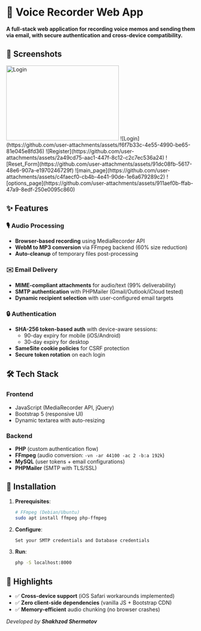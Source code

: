 # 🎤 Voice Recorder Web App

**A full-stack web application for recording voice memos and sending them via email, with secure authentication and cross-device compatibility.**

## 📸 Screenshots
<img src="[image-url](https://github.com/user-attachments/assets/f6f7b33c-4e55-4990-be65-81e045e8fd36)" alt="Login" width="300" height="200">
![Login](https://github.com/user-attachments/assets/f6f7b33c-4e55-4990-be65-81e045e8fd36)
![Register](https://github.com/user-attachments/assets/2a49cd75-aac1-447f-8c12-c2c7ec536a24)
![Reset_Form](https://github.com/user-attachments/assets/91dc08fb-5617-48e6-907a-e1970246729f)
![main_page](https://github.com/user-attachments/assets/c4faecf0-cb4b-4e41-90de-1e6a679289c2)
![options_page](https://github.com/user-attachments/assets/911aef0b-ffab-47a9-8edf-250e0095c860)

## ✨ Features

### 🎙️ Audio Processing
- **Browser-based recording** using MediaRecorder API
- **WebM to MP3 conversion** via FFmpeg backend (60% size reduction)
- **Auto-cleanup** of temporary files post-processing

### ✉️ Email Delivery
- **MIME-compliant attachments** for audio/text (99% deliverability)
- **SMTP authentication** with PHPMailer (Gmail/Outlook/iCloud tested)
- **Dynamic recipient selection** with user-configured email targets

### 🔒 Authentication
- **SHA-256 token-based auth** with device-aware sessions:
  - 90-day expiry for mobile (iOS/Android)
  - 30-day expiry for desktop
- **SameSite cookie policies** for CSRF protection
- **Secure token rotation** on each login

## 🛠️ Tech Stack

### Frontend
- JavaScript (MediaRecorder API, jQuery)
- Bootstrap 5 (responsive UI)
- Dynamic textarea with auto-resizing

### Backend
- **PHP** (custom authentication flow)
- **FFmpeg** (audio conversion: `-vn -ar 44100 -ac 2 -b:a 192k`)
- **MySQL** (user tokens + email configurations)
- **PHPMailer** (SMTP with TLS/SSL)

## 🚀 Installation

1. **Prerequisites**:
   ```bash
   # FFmpeg (Debian/Ubuntu)
   sudo apt install ffmpeg php-ffmpeg

2. **Configure**:
   ```bash
   Set your SMTP credentials and Database credentials

3. **Run**:
   ```bash
   php -S localhost:8000

## 🌟 Highlights

  - ✅ **Cross-device support** (iOS Safari workarounds implemented)
  - ✅ **Zero client-side dependencies** (vanilla JS + Bootstrap CDN)
  - ✅ **Memory-efficient** audio chunking (no browser crashes)

_Developed by **Shakhzod Shermatov**_
